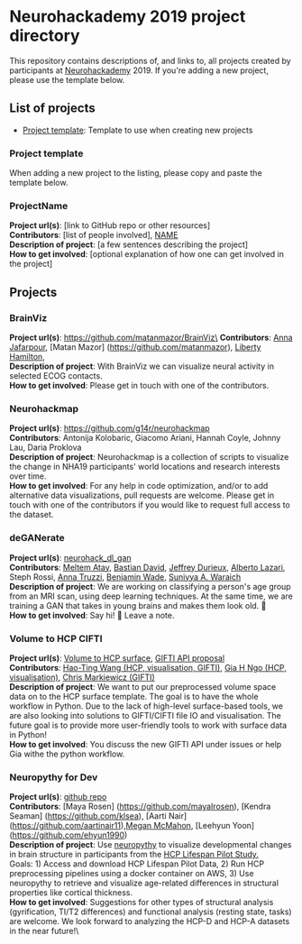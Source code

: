 # Neurohackademy 2019 project directory

This repository contains descriptions of, and links to, all projects created by participants at [Neurohackademy](http://neurohackademy.org) 2019. If you're adding a new project, please use the template below.

## List of projects
* [Project template](#project-template): Template to use when creating new projects


### Project template
When adding a new project to the listing, please copy and paste the template below.


### ProjectName
**Project url(s)**: [link to GitHub repo or other resources]\
**Contributors**: [list of people involved], [NAME](https://github.com/GITHUBID)\
**Description of project**: [a few sentences describing the project]\
**How to get involved**: [optional explanation of how one can get involved in the project]

## Projects

### BrainViz
**Project url(s)**: https://github.com/matanmazor/BrainViz\
**Contributors**: [Anna Jafarpour](https://github.com/annaja), [Matan Mazor] (https://github.com/matanmazor), [Liberty Hamilton](https://github.com/libertyh), \
**Description of project**: With BrainViz we can visualize neural activity in selected ECOG contacts.\
**How to get involved**: Please get in touch with one of the contributors.

### Neurohackmap

**Project url(s)**: https://github.com/g14r/neurohackmap \
**Contributors**: Antonija Kolobaric, Giacomo Ariani, Hannah Coyle, Johnny Lau, Daria Proklova\
**Description of project**: Neurohackmap is a collection of scripts to visualize the change in NHA19 participants' world locations and research interests over time.\
**How to get involved**: For any help in code optimization, and/or to add alternative data visualizations, pull requests are welcome. Please get in touch with one of the contributors if you would like to request full access to the dataset.

### deGANerate

**Project url(s)**: [neurohack_dl_gan](https://github.com/jeffreydurieux/neurohack_dl_gan)\
**Contributors**: [Meltem Atay](https://github.com/meltemiatay), [Bastian David](https://github.com/bastiandavid), [Jeffrey Durieux](https://github.com/jeffreydurieux), [Alberto Lazari](https://github.com/lazaral), Steph Rossi, [Anna Truzzi](https://github.com/AnnaTruzzi), [Benjamin Wade](https://github.com/bscwade), [Suniyya A. Waraich](https://github.com/suniyya)\
**Description of project**: We are working on classifying a person's age group from an MRI scan, using deep learning techniques. At the same time, we are training a GAN that takes in young brains and makes them look old. 🧠\
**How to get involved**: Say hi! 👋 Leave a note.

### Volume to HCP CIFTI
**Project url(s)**: [Volume to HCP surface](https://github.com/htwangtw/hcp-surface-format), 
[GIFTI API proposal](https://github.com/nipy/nibabel/issues/789)\
**Contributors**: [Hao-Ting Wang (HCP, visualisation, GIFTI)](https://github.com/htwangtw), 
[Gia H Ngo (HCP, visualisation)](https://github.com/ngohgia), 
[Chris Markiewicz (GIFTI)](https://github.com/effigies)\
**Description of project**: We want to put our preprocessed volume space data on to the HCP surface template. The goal is to have the whole workflow in Python. Due to the lack of high-level surface-based tools, we are also looking into solutions to GIFTI/CIFTI file IO and visualisation. The future goal is to provide more user-friendly tools to work with surface data in Python!\
**How to get involved**: You discuss the new GIFTI API under issues or help Gia withe the python workflow. 

### Neuropythy for Dev
**Project url(s)**: [github repo](http://github.com/mcmahonmc/neuropythy-for-dev)\
**Contributors**: [Maya Rosen] (https://github.com/mayalrosen), [Kendra Seaman] (https://github.com/klsea), [Aarti Nair] (https://github.com/aartinair11),[Megan McMahon](https://github.com/mcmahonmc), [Leehyun Yoon] (https://github.com/ehyun1990)\
**Description of project**: Use [neuropythy](https://github.com/noahbenson/neuropythy) to visualize developmental changes in brain structure in participants from the [HCP Lifespan Pilot Study.](https://www.humanconnectome.org/lifespan-studies)\
Goals: 1) Access and download HCP Lifespan Pilot Data, 2) Run HCP preprocessing pipelines using a docker container on AWS, 3) Use neuropythy to retrieve and visualize age-related differences in structural properties like cortical thickness.\
**How to get involved**: Suggestions for other types of structural analysis (gyrification, TI/T2 differences) and functional analysis (resting state, tasks) are welcome. We look forward to analyzing the HCP-D and HCP-A datasets in the near future!\

